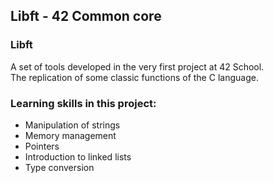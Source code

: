 ## Libft - 42 Common core
### Libft

A set of tools developed in the very first project at 42 School.  
The replication of some classic functions of the C language.  
### Learning skills in this project:
* Manipulation of strings
* Memory management
* Pointers
* Introduction to linked lists
* Type conversion
